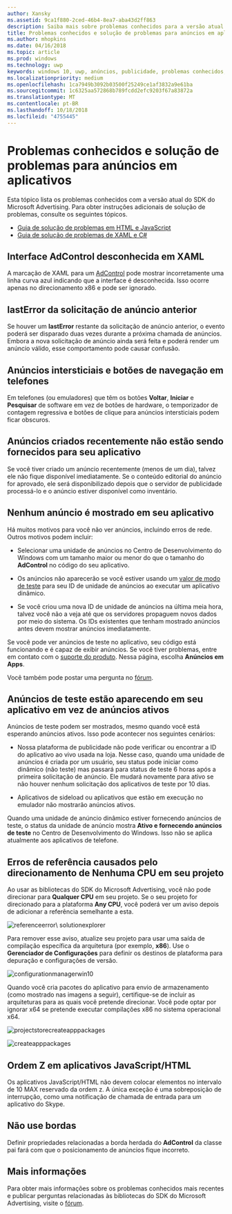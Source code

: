 ```yaml
---
author: Xansky
ms.assetid: 9ca1f880-2ced-46b4-8ea7-aba43d2ff863
description: Saiba mais sobre problemas conhecidos para a versão atual das bibliotecas do SDK do Microsoft Advertising.
title: Problemas conhecidos e solução de problemas para anúncios em aplicativos
ms.author: mhopkins
ms.date: 04/16/2018
ms.topic: article
ms.prod: windows
ms.technology: uwp
keywords: windows 10, uwp, anúncios, publicidade, problemas conhecidos, solução de problemas
ms.localizationpriority: medium
ms.openlocfilehash: 1ca7949b3092b03500f25249ce1af3832a9e61ba
ms.sourcegitcommit: 1c6325aa572868b789fcdd2efc9203f67a83872a
ms.translationtype: MT
ms.contentlocale: pt-BR
ms.lasthandoff: 10/18/2018
ms.locfileid: "4755445"
---
```

# <a name="known-issues-and-troubleshooting-for-ads-in-apps"></a>Problemas conhecidos e solução de problemas para anúncios em aplicativos

Esta tópico lista os problemas conhecidos com a versão atual do SDK do Microsoft Advertising. Para obter instruções adicionais de solução de problemas, consulte os seguintes tópicos.

* [Guia de solução de problemas em HTML e JavaScript](html-and-javascript-troubleshooting-guide.md)
* [Guia de solução de problemas de XAML e C#](xaml-and-c-troubleshooting-guide.md)

## <a name="adcontrol-interface-unknown-in-xaml"></a>Interface AdControl desconhecida em XAML

A marcação de XAML para um [AdControl](https://docs.microsoft.com/uwp/api/microsoft.advertising.winrt.ui.adcontrol) pode mostrar incorretamente uma linha curva azul indicando que a interface é desconhecida. Isso ocorre apenas no direcionamento x86 e pode ser ignorado.

## <a name="lasterror-from-previous-ad-request"></a>lastError da solicitação de anúncio anterior

Se houver um **lastError** restante da solicitação de anúncio anterior, o evento poderá ser disparado duas vezes durante a próxima chamada de anúncios. Embora a nova solicitação de anúncio ainda será feita e poderá render um anúncio válido, esse comportamento pode causar confusão.

## <a name="interstitial-ads-and-navigation-buttons-on-phones"></a>Anúncios intersticiais e botões de navegação em telefones

Em telefones (ou emuladores) que têm os botões **Voltar**, **Iniciar** e **Pesquisar** de software em vez de botões de hardware, o temporizador de contagem regressiva e botões de clique para anúncios intersticiais podem ficar obscuros.

## <a name="recently-created-ads-are-not-being-served-to-your-app"></a>Anúncios criados recentemente não estão sendo fornecidos para seu aplicativo

Se você tiver criado um anúncio recentemente (menos de um dia), talvez ele não fique disponível imediatamente. Se o conteúdo editorial do anúncio for aprovado, ele será disponibilizado depois que o servidor de publicidade processá-lo e o anúncio estiver disponível como inventário.

## <a name="no-ads-are-shown-in-your-app"></a>Nenhum anúncio é mostrado em seu aplicativo

Há muitos motivos para você não ver anúncios, incluindo erros de rede. Outros motivos podem incluir:

* Selecionar uma unidade de anúncios no Centro de Desenvolvimento do Windows com um tamanho maior ou menor do que o tamanho do **AdControl** no código do seu aplicativo.

* Os anúncios não aparecerão se você estiver usando um [valor de modo de teste](set-up-ad-units-in-your-app.md#test-ad-units) para seu ID de unidade de anúncios ao executar um aplicativo dinâmico.

* Se você criou uma nova ID de unidade de anúncios na última meia hora, talvez você não a veja até que os servidores propaguem novos dados por meio do sistema. Os IDs existentes que tenham mostrado anúncios antes devem mostrar anúncios imediatamente.

Se você pode ver anúncios de teste no aplicativo, seu código está funcionando e é capaz de exibir anúncios. Se você tiver problemas, entre em contato com o [suporte do produto](https://developer.microsoft.com/en-us/windows/support). Nessa página, escolha **Anúncios em Apps**.

Você também pode postar uma pergunta no [fórum](http://go.microsoft.com/fwlink/p/?LinkId=401266).

## <a name="test-ads-are-showing-in-your-app-instead-of-live-ads"></a>Anúncios de teste estão aparecendo em seu aplicativo em vez de anúncios ativos

Anúncios de teste podem ser mostrados, mesmo quando você está esperando anúncios ativos. Isso pode acontecer nos seguintes cenários:

* Nossa plataforma de publicidade não pode verificar ou encontrar a ID do aplicativo ao vivo usada na loja. Nesse caso, quando uma unidade de anúncios é criada por um usuário, seu status pode iniciar como dinâmico (não teste) mas passará para status de teste 6 horas após a primeira solicitação de anúncio. Ele mudará novamente para ativo se não houver nenhum solicitação dos aplicativos de teste por 10 dias.

* Aplicativos de sideload ou aplicativos que estão em execução no emulador não mostrarão anúncios ativos.

Quando uma unidade de anúncio dinâmico estiver fornecendo anúncios de teste, o status da unidade de anúncio mostra **Ativo e fornecendo anúncios de teste** no Centro de Desenvolvimento do Windows. Isso não se aplica atualmente aos aplicativos de telefone.


<span id="reference_errors"/>

## <a name="reference-errors-caused-by-targeting-any-cpu-in-your-project"></a>Erros de referência causados pelo direcionamento de Nenhuma CPU em seu projeto

Ao usar as bibliotecas do SDK do Microsoft Advertising, você não pode direcionar para **Qualquer CPU** em seu projeto. Se o seu projeto for direcionado para a plataforma **Any CPU**, você poderá ver um aviso depois de adicionar a referência semelhante a esta.

![referenceerror\ solutionexplorer](images/13-19629921-023c-42ec-b8f5-bc0b63d5a191.jpg)

Para remover esse aviso, atualize seu projeto para usar uma saída de compilação específica da arquitetura (por exemplo, **x86**). Use o **Gerenciador de Configurações** para definir os destinos de plataforma para depuração e configurações de versão.

![configurationmanagerwin10](images/13-87074274-c10d-4dbd-9a06-453b7184f8de.png)

Quando você cria pacotes do aplicativo para envio de armazenamento (como mostrado nas imagens a seguir), certifique-se de incluir as arquiteturas para as quais você pretende direcionar. Você pode optar por ignorar x64 se pretende executar compilações x86 no sistema operacional x64.

![projectstorecreateapppackages](images/13-a99b05a4-8917-4c53-822e-2548fadf828a.png)

![createapppackages](images/13-16280cb1-a838-42b9-9256-eac7f33f5603.png)

## <a name="z-order-in-javascripthtml-apps"></a>Ordem Z em aplicativos JavaScript/HTML

Os aplicativos JavaScript/HTML não devem colocar elementos no intervalo de 10 MAX reservado da ordem z. A única exceção é uma sobreposição de interrupção, como uma notificação de chamada de entrada para um aplicativo do Skype.

<span id="bkmk-ui"/>

## <a name="do-not-use-borders"></a>Não use bordas

Definir propriedades relacionadas a borda herdada do **AdControl** da classe pai fará com que o posicionamento de anúncios fique incorreto.

## <a name="more-information"></a>Mais informações

Para obter mais informações sobre os problemas conhecidos mais recentes e publicar perguntas relacionadas às bibliotecas do SDK do Microsoft Advertising, visite o [fórum](http://go.microsoft.com/fwlink/p/?LinkId=401266).

 

 

